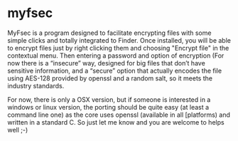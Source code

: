 myfsec
======

MyFsec is a program designed to facilitate encrypting files with some simple clicks and totally integrated to Finder. 
Once installed, you will be able to encrypt files just by right clicking them and choosing "Encrypt file" in the contextual menu. Then entering a password and option of encryption (For now there is a “insecure” way, designed for big files that don’t have sensitive information, and a “secure” option that actually encodes the file using AES-128 provided by openssl and a random salt, so it meets the industry standards.

For now, there is only a OSX version, but if someone is interested in a windows or linux version, the porting should be quite easy (at least a command line one) as the core uses openssl (available in all [platforms) and written in a standard C. So just let me know and you are welcome to helps well ;-)
